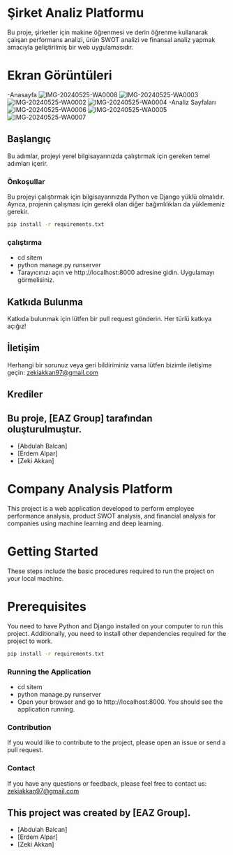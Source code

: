 # Şirket Analiz Platformu

Bu proje, şirketler için makine öğrenmesi ve derin öğrenme kullanarak çalışan performans analizi, ürün SWOT analizi ve finansal analiz yapmak amacıyla geliştirilmiş bir web uygulamasıdır.

# Ekran Görüntüleri
-Anasayfa
![IMG-20240525-WA0008](https://github.com/ZekiAkkan/EAZAIanalistWebsite/assets/88339263/16a4420f-2dc0-47b4-b25c-e0da5a46d7c8)
![IMG-20240525-WA0003](https://github.com/ZekiAkkan/EAZAIanalistWebsite/assets/88339263/9d3f051a-f110-4cb1-a7f7-950632fd34d3)
![IMG-20240525-WA0002](https://github.com/ZekiAkkan/EAZAIanalistWebsite/assets/88339263/7c57a5ba-eabb-46b7-b8f5-3cf8a0bb7c01)
![IMG-20240525-WA0004](https://github.com/ZekiAkkan/EAZAIanalistWebsite/assets/88339263/d03ec242-4c38-4958-978b-7965b33e3c86)
-Analiz Sayfaları
![IMG-20240525-WA0006](https://github.com/ZekiAkkan/EAZAIanalistWebsite/assets/88339263/cc227d0e-c288-4107-a94e-201fc81648ee)
![IMG-20240525-WA0005](https://github.com/ZekiAkkan/EAZAIanalistWebsite/assets/88339263/c141d028-b4e2-48cb-94a7-819b152b4c7b)
![IMG-20240525-WA0007](https://github.com/ZekiAkkan/EAZAIanalistWebsite/assets/88339263/33fda372-93a5-485c-a484-dc8aa7a31bdb)


## Başlangıç

Bu adımlar, projeyi yerel bilgisayarınızda çalıştırmak için gereken temel adımları içerir.

### Önkoşullar

Bu projeyi çalıştırmak için bilgisayarınızda Python ve Django yüklü olmalıdır. Ayrıca, projenin çalışması için gerekli olan diğer bağımlılıkları da yüklemeniz gerekir.

```bash
pip install -r requirements.txt 
```
### çalıştırma
- cd sitem
- python manage.py runserver
- Tarayıcınızı açın ve http://localhost:8000 adresine gidin. Uygulamayı görmelisiniz.


## Katkıda Bulunma

Katkıda bulunmak için lütfen bir pull request gönderin. Her türlü katkıya açığız!

## İletişim

Herhangi bir sorunuz veya geri bildiriminiz varsa lütfen bizimle iletişime geçin: [zekiakkan97@gmail.com](mailto:zekiakkan97@gmail.com)

## Krediler

## Bu proje, [EAZ Group] tarafından oluşturulmuştur.
- [Abdulah Balcan]
- [Erdem Alpar]
- [Zeki Akkan]

 
# Company Analysis Platform
This project is a web application developed to perform employee performance analysis, product SWOT analysis, and financial analysis for companies using machine learning and deep learning.

# Getting Started
These steps include the basic procedures required to run the project on your local machine.

# Prerequisites
You need to have Python and Django installed on your computer to run this project. Additionally, you need to install other dependencies required for the project to work.

```bash
pip install -r requirements.txt 
```

### Running the Application
- cd sitem
- python manage.py runserver
- Open your browser and go to http://localhost:8000. You should see the application running.

### Contribution
If you would like to contribute to the project, please open an issue or send a pull request.

### Contact
If you have any questions or feedback, please feel free to contact us: [zekiakkan97@gmail.com](mailto:zekiakkan97@gmail.com)

## This project was created by [EAZ Group].
- [Abdulah Balcan]
- [Erdem Alpar]
- [Zeki Akkan]

